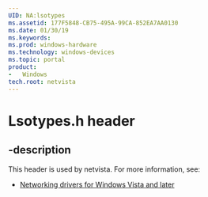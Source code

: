 ```yaml
---
UID: NA:lsotypes
ms.assetid: 177F5848-CB75-495A-99CA-852EA7AA0130
ms.date: 01/30/19
ms.keywords: 
ms.prod: windows-hardware
ms.technology: windows-devices
ms.topic: portal
product:
-	Windows
tech.root: netvista
---
```


# Lsotypes.h header


## -description


This header is used by netvista. For more information, see:

- [Networking drivers for Windows Vista and later](../_netvista/index.md)
